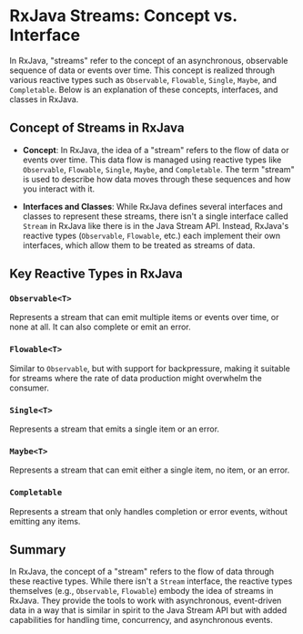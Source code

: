 
# RxJava Streams: Concept vs. Interface

In RxJava, "streams" refer to the concept of an asynchronous, observable sequence of data or events over time. This concept is realized through various reactive types such as `Observable`, `Flowable`, `Single`, `Maybe`, and `Completable`. Below is an explanation of these concepts, interfaces, and classes in RxJava.

## Concept of Streams in RxJava

- **Concept**: In RxJava, the idea of a "stream" refers to the flow of data or events over time. This data flow is managed using reactive types like `Observable`, `Flowable`, `Single`, `Maybe`, and `Completable`. The term "stream" is used to describe how data moves through these sequences and how you interact with it.

- **Interfaces and Classes**: While RxJava defines several interfaces and classes to represent these streams, there isn't a single interface called `Stream` in RxJava like there is in the Java Stream API. Instead, RxJava's reactive types (`Observable`, `Flowable`, etc.) each implement their own interfaces, which allow them to be treated as streams of data.

## Key Reactive Types in RxJava

### `Observable<T>`
Represents a stream that can emit multiple items or events over time, or none at all. It can also complete or emit an error.

### `Flowable<T>`
Similar to `Observable`, but with support for backpressure, making it suitable for streams where the rate of data production might overwhelm the consumer.

### `Single<T>`
Represents a stream that emits a single item or an error.

### `Maybe<T>`
Represents a stream that can emit either a single item, no item, or an error.

### `Completable`
Represents a stream that only handles completion or error events, without emitting any items.

## Summary

In RxJava, the concept of a "stream" refers to the flow of data through these reactive types. While there isn't a `Stream` interface, the reactive types themselves (e.g., `Observable`, `Flowable`) embody the idea of streams in RxJava. They provide the tools to work with asynchronous, event-driven data in a way that is similar in spirit to the Java Stream API but with added capabilities for handling time, concurrency, and asynchronous events.
